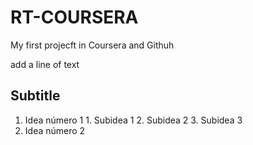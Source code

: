 # RT-COURSERA
My first projecft in Coursera and Githuh

add a line of text

## Subtitle

  1. Idea número 1
    1. Subidea 1
    2. Subidea 2
    3. Subidea 3
  2. Idea número 2


